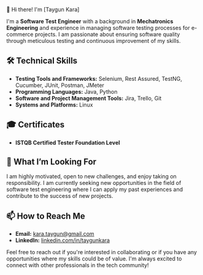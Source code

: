 👋 Hi there! I'm [Taygun Kara]

I'm a **Software Test Engineer** with a background in **Mechatronics Engineering** and experience in managing software testing processes for e-commerce projects. I am passionate about ensuring software quality through meticulous testing and continuous improvement of my skills. 

## 🛠️ Technical Skills
- **Testing Tools and Frameworks:** Selenium, Rest Assured, TestNG, Cucumber, JUnit, Postman, JMeter
- **Programming Languages:** Java, Python
- **Software and Project Management Tools:** Jira, Trello, Git
- **Systems and Platforms:** Linux

## 🎓 Certificates
- **ISTQB Certified Tester Foundation Level**

## 🌱 What I’m Looking For
I am highly motivated, open to new challenges, and enjoy taking on responsibility. I am currently seeking new opportunities in the field of software test engineering where I can apply my past experiences and contribute to the success of new projects.

## 📫 How to Reach Me
- **Email:** [kara.taygun@gmail.com](mailto:kara.taygun@gmail.com)
- **LinkedIn:** [linkedin.com/in/taygunkara](https://linkedin.com/in/taygunkara)

Feel free to reach out if you're interested in collaborating or if you have any opportunities where my skills could be of value. I'm always excited to connect with other professionals in the tech community!
